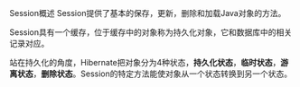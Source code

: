 Session概述
Session提供了基本的保存，更新，删除和加载Java对象的方法。

Session具有一个缓存，位于缓存中的对象称为持久化对象，它和数据库中的相关记录对应。

站在持久化的角度，Hibernate把对象分为4种状态，**持久化状态**，**临时状态**，**游离状态**，**删除状态**。Session的特定方法能使对象从一个状态转换到另一个状态。

